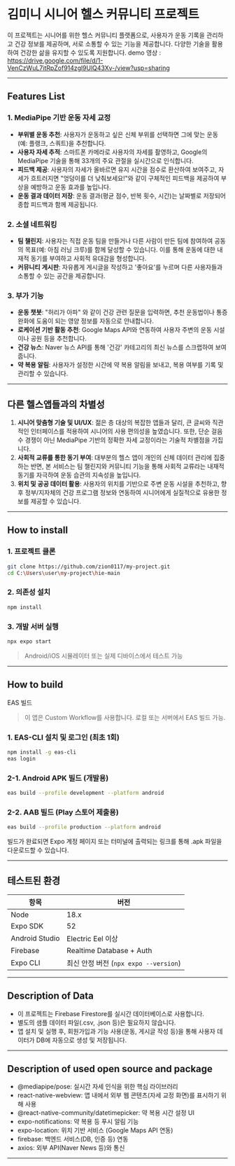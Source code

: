 # 김미니 시니어 헬스 커뮤니티 프로젝트

이 프로젝트는 시니어를 위한 헬스 커뮤니티 플랫폼으로, 사용자가 운동 기록을 관리하고 건강 정보를 제공하며, 서로 소통할 수 있는 기능을 제공합니다. 다양한 기술을 활용하여 건강한 삶을 유지할 수 있도록 지원합니다.
demo 영상 : https://drive.google.com/file/d/1-VenCzWuL7itRpZof914zgl9UlQ43Xv-/view?usp=sharing

---

## Features List

### 1. MediaPipe 기반 운동 자세 교정
- **부위별 운동 추천**: 사용자가 운동하고 싶은 신체 부위를 선택하면 그에 맞는 운동(예: 플랭크, 스쿼트)을 추천합니다.
- **사용자 자세 추적**: 스마트폰 카메라로 사용자의 자세를 촬영하고, Google의 MediaPipe 기술을 통해 33개의 주요 관절을 실시간으로 인식합니다.
- **피드백 제공**: 사용자의 자세가 올바르면 유지 시간을 점수로 환산하여 보여주고, 자세가 흐트러지면 "엉덩이를 더 낮춰보세요!"와 같이 구체적인 피드백을 제공하여 부상을 예방하고 운동 효과를 높입니다.
- **운동 결과 데이터 저장**: 운동 결과(평균 점수, 반복 횟수, 시간)는 날짜별로 저장되어 종합 피드백과 함께 제공됩니다.

### 2. 소셜 네트워킹
- **팀 챌린지**: 사용자는 직접 운동 팀을 만들거나 다른 사람이 만든 팀에 참여하여 공동의 목표(예: 아침 러닝 크루)를 함께 달성할 수 있습니다. 이를 통해 운동에 대한 내재적 동기를 부여하고 사회적 유대감을 형성합니다.
- **커뮤니티 게시판**: 자유롭게 게시글을 작성하고 '좋아요'를 누르며 다른 사용자들과 소통할 수 있는 공간을 제공합니다.

### 3. 부가 기능
- **운동 챗봇**: "허리가 아파" 와 같이 건강 관련 질문을 입력하면, 추천 운동법이나 통증 완화에 도움이 되는 영양 정보를 자동으로 안내합니다.
- **로케이션 기반 활동 추천**: Google Maps API와 연동하여 사용자 주변의 운동 시설이나 공원 등을 추천합니다.
- **건강 뉴스**: Naver 뉴스 API를 통해 '건강' 카테고리의 최신 뉴스를 스크랩하여 보여줍니다.
- **약 복용 알림**: 사용자가 설정한 시간에 약 복용 알림을 보내고, 복용 여부를 기록 및 관리할 수 있습니다.
  
---

## 다른 헬스앱들과의 차별성
1. **시니어 맞춤형 기술 및 UI/UX**: 젊은 층 대상의 복잡한 앱들과 달리, 큰 글씨와 직관적인 인터페이스를 적용하여 시니어의 사용 편의성을 높였습니다. 또한, 단순 걸음 수 경쟁이 아닌 MediaPipe 기반의 정확한 자세 교정이라는 기술적 차별점을 가집니다.
2. **사회적 교류를 통한 동기 부여**: 대부분의 헬스 앱이 개인의 신체 데이터 관리에 집중하는 반면, 본 서비스는 팀 챌린지와 커뮤니티 기능을 통해 사회적 교류라는 내재적 동기를 자극하여 운동 습관의 지속성을 높입니다.
3. **위치 및 공공 데이터 활용**: 사용자의 위치를 기반으로 주변 운동 시설을 추천하고, 향후 정부/지자체의 건강 프로그램 정보와 연동하여 시니어에게 실질적으로 유용한 정보를 제공할 수 있습니다.

---

## How to install 

### 1. 프로젝트 클론

```bash
git clone https://github.com/zion0117/my-project.git
cd C:\Users\user\my-project\hie-main
```

### 2. 의존성 설치

```bash
npm install
```

### 3. 개발 서버 실행

```bash
npx expo start
```

> Android/iOS 시뮬레이터 또는 실제 디바이스에서 테스트 가능

---

##  How to build

EAS 빌드
> 이 앱은 Custom Workflow를 사용합니다. 로컬 또는 서버에서 EAS 빌드 가능.

### 1. EAS-CLI 설치 및 로그인 (최초 1회)

```bash
npm install -g eas-cli
eas login
```

### 2-1. Android APK 빌드 (개발용)

```bash
eas build --profile development --platform android
```

### 2-2. AAB 빌드 (Play 스토어 제출용)

```bash
eas build --profile production --platform android
```
빌드가 완료되면 Expo 계정 페이지 또는 터미널에 출력되는 링크를 통해 .apk 파일을 다운로드할 수 있습니다.


---
##  테스트된 환경

| 항목 | 버전 |
|------|------|
| Node | 18.x |
| Expo SDK | 52 |
| Android Studio | Electric Eel 이상 |
| Firebase | Realtime Database + Auth |
| Expo CLI | 최신 안정 버전 (`npx expo --version`) |

---

## Description of Data
- 이 프로젝트는 Firebase Firestore를 실시간 데이터베이스로 사용합니다.
- 별도의 샘플 데이터 파일(.csv, .json 등)은 필요하지 않습니다.
- 앱 설치 및 실행 후, 회원가입과 기능 사용(운동, 게시글 작성 등)을 통해 사용자 데이터가 DB에 자동으로 생성 및 저장됩니다.

---

## Description of used open source and package

- @mediapipe/pose: 실시간 자세 인식을 위한 핵심 라이브러리
- react-native-webview: 앱 내에서 외부 웹 콘텐츠(자세 교정 화면)를 표시하기 위해 사용
- @react-native-community/datetimepicker: 약 복용 시간 설정 UI
- expo-notifications: 약 복용 등 푸시 알림 기능
- expo-location: 위치 기반 서비스 (Google Maps API 연동)
- firebase: 백엔드 서비스(DB, 인증 등) 연동
- axios: 외부 API(Naver News 등)와 통신
  
---


